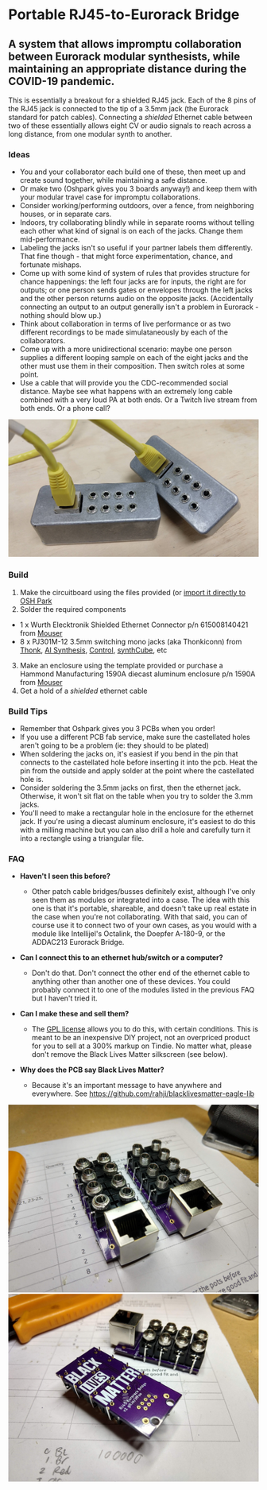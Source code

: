 # Portable RJ45-to-Eurorack Bridge

## A system that allows impromptu collaboration between Eurorack modular synthesists, while maintaining an appropriate distance during the COVID-19 pandemic.

This is essentially a breakout for a shielded RJ45 jack. Each of the 8 pins of the RJ45 jack is connected to the tip of a 3.5mm jack (the Eurorack standard for patch cables). Connecting a *shielded* Ethernet cable between two of these essentially allows eight CV or audio signals to reach across a long distance, from one modular synth to another.

### Ideas

* You and your collaborator each build one of these, then meet up and create sound together, while maintaining a safe distance.
* Or make two (Oshpark gives you 3 boards anyway!) and keep them with your modular travel case for impromptu collaborations.
* Consider working/performing outdoors, over a fence, from neighboring houses, or in separate cars.
* Indoors, try collaborating blindly while in separate rooms without telling each other what kind of signal is on each of the jacks. Change them mid-performance.
* Labeling the jacks isn't so useful if your partner labels them differently. That fine though - that might force experimentation, chance, and fortunate mishaps.
* Come up with some kind of system of rules that provides structure for chance happenings: the left four jacks are for inputs, the right are for outputs; or one person sends gates or envelopes through the left jacks and the other person returns audio on the opposite jacks. (Accidentally connecting an output to an output generally isn't a problem in Eurorack - nothing should blow up.)
* Think about collaboration in terms of live performance or as two different recordings to be made simulataneously by each of the collaborators.
* Come up with a more unidirectional scenario: maybe one person supplies a different looping sample on each of the eight jacks and the other must use them in their composition. Then switch roles at some point.
* Use a cable that will provide you the CDC-recommended social distance. Maybe see what happens with an extremely long cable combined with a very loud PA at both ends. Or a Twitch live stream from both ends. Or a phone call?

![Two Units with Yellow Cable and Aluminum Enclosure](/photos/two_units_with_yellow_cable.jpg)

### Build

1. Make the circuitboard using the files provided (or [import it directly to OSH Park](https://oshpark.com/import?url=https://raw.githubusercontent.com/rahji/rj45eurorackbridge/master/eagle/RJ45_EURORACK_BRIDGE_castellated.brd)
2. Solder the required components
  * 1 x Wurth Elecktronik Shielded Ethernet Connector p/n 615008140421 from [Mouser](https://www.mouser.com/ProductDetail/Wurth-Elektronik/615008140421?qs=%2Fha2pyFadujj32eJSvwd90ECqRKXOEYbwVGH%2FNq2N1eMDIxBQFOhvg%3D%3D)
  * 8 x PJ301M-12 3.5mm switching mono jacks (aka Thonkiconn) from [Thonk](https://www.thonk.co.uk/shop/3-5mm-jacks/), [AI Synthesis](https://aisynthesis.com/product/3-5mm-eurorack-jack-thonk-pj301m-12/), [Control](https://www.ctrl-mod.com/products/3-5mm-eurorack-jacks), [synthCube](https://synthcube.com/cart/3-5mm-euro-jacks), etc
3. Make an enclosure using the template provided or purchase a Hammond Manufacturing 1590A diecast aluminum enclosure p/n 1590A from [Mouser](https://www.mouser.com/ProductDetail/Hammond-Manufacturing/1590A?qs=lxPAlgZqN%2Fx6Rw4O%2FIXFww%3D%3D)
4. Get a hold of a *shielded* ethernet cable  

### Build Tips

* Remember that Oshpark gives you 3 PCBs when you order!
* If you use a different PCB fab service, make sure the castellated holes aren't going to be a problem (ie: they should to be plated)
* When soldering the jacks on, it's easiest if you bend in the pin that connects to the castellated hole before inserting it into the pcb. Heat the pin from the outside and apply solder at the point where the castellated hole is.
* Consider soldering the 3.5mm jacks on first, then the ethernet jack. Otherwise, it won't sit flat on the table when you try to solder the 3.mm jacks.
* You'll need to make a rectangular hole in the enclosure for the ethernet jack. If you're using a diecast aluminum enclosure, it's easiest to do this with a milling machine but you can also drill a hole and carefully turn it into a rectangle using a triangular file.

### FAQ

- **Haven't I seen this before?**
  - Other patch cable bridges/busses definitely exist, although I've only seen them as modules or integrated into a case. The idea with this one is that it's portable, shareable, and doesn't take up real estate in the case when you're not collaborating. With that said, you can of course use it to connect two of your own cases, as you would with a module like Intellijel's Octalink, the Doepfer A-180-9, or the ADDAC213 Eurorack Bridge.

- **Can I connect this to an ethernet hub/switch or a computer?**
  - Don't do that. Don't connect the other end of the ethernet cable to anything other than another one of these devices. You could probably connect it to one of the modules listed in the previous FAQ but I haven't tried it.

- **Can I make these and sell them?**
  - The [GPL license](https://github.com/rahji/rj45eurorackbridge/blob/master/LICENSE) allows you to do this, with certain conditions. This is meant to be an inexpensive DIY project, not an overpriced product for you to sell at a 300% markup on Tindie. No matter what, please don't remove the Black Lives Matter silkscreen (see below).

- **Why does the PCB say Black Lives Matter?**
  - Because it's an important message to have anywhere and everywhere. See https://github.com/rahji/blacklivesmatter-eagle-lib

![Two PCBs, After Soldering](/photos/two_units_after_soldering.jpg)
![Two PCBs, Front and Back](/photos/pcb_back_and_front.jpg)

